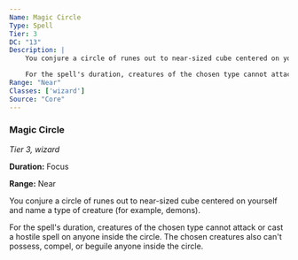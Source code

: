 ```yaml
---
Name: Magic Circle
Type: Spell
Tier: 3
DC: "13"
Description: |
    You conjure a circle of runes out to near-sized cube centered on yourself and name a type of creature (for example, demons).

    For the spell's duration, creatures of the chosen type cannot attack or cast a hostile spell on anyone inside the circle. The chosen creatures also can't possess, compel, or beguile anyone inside the circle.Duration: "Focus"
Range: "Near"
Classes: ['wizard']
Source: "Core"
---
```


### Magic Circle

_Tier 3, wizard_

**Duration:** Focus

**Range:** Near

You conjure a circle of runes out to near-sized cube centered on yourself and name a type of creature (for example, demons).

For the spell's duration, creatures of the chosen type cannot attack or cast a hostile spell on anyone inside the circle. The chosen creatures also can't possess, compel, or beguile anyone inside the circle.

